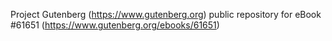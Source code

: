 Project Gutenberg (https://www.gutenberg.org) public repository for eBook #61651 (https://www.gutenberg.org/ebooks/61651)
